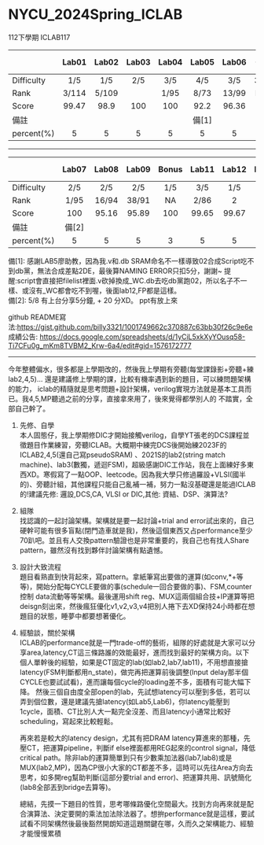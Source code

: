 # NYCU_2024Spring_ICLAB     
112下學期 ICLAB117

|      | Lab01  | Lab02 | Lab03 | Lab04 | Lab05 | Lab06 |OT |    MIDTERM PROJECT | MID EXAM |
| ------------|:------:|:-----:|:-----:|:-----:|:-----:|:-----:|:--------------:|:-----:|:-------:|
| Difficulty  |  1/5   |  1/5  |2/5|3/5|4/5|3/5|3/5|5/5|3/5||
| Rank        |  3/114 | 5/109   ||1/95|8/73|13/99|NA|2/87|5/94||
| Score       |  99.47 |   98.9 |100|100|92.2|96.36|50|99.66|94/100||
| 備註  | ||||備[1]||:(||||
| percent(%)|5|5|5|5|5|5|5|8|8|
-------------------------
|     | Lab07  | Lab08 | Lab09 | Bonus | Lab11 | Lab12 | LAB13|   FINAL PROJECT  | FINAL EXAM |
| ------------|:------:|:-----:|:-----:|:-----:|:-----:|:-----:|:--------------:|:-----:|:-------:|
| Difficulty  |2/5|2/5|2/5|1/5|3/5|1/5|1/5|5/5||||
| Rank        |1/95|16/94|38/91|NA|2/86|2|NA|1/85||||
| Score       |100|95.16|95.89|100|99.65|99.67|100|100||||
| 備註  |備[2]|||||||||||
| percent(%)|5|5|5|3|5|5|5|8|8|

備[1]:
感謝LAB5廖助教，因為我.v和.db SRAM命名不一樣導致02合成Script吃不到db黨，無法合成差點2DE，最後算NAMING ERROR只扣5分，謝謝~
提醒:script會直接把filelist裡面.v砍掉換成_WC.db去吃db黨跑02，所以名子不一樣、或沒有_WC都會吃不到喔，後面lab12,FP都是這樣。    
備[2]: 5/8 有上台分享5分鐘, + 20 分XD。 ppt有放上來

github README寫法:https://gist.github.com/billy3321/1001749662c370887c63bb30f26c9e6e    
成績公告: https://docs.google.com/spreadsheets/d/1yCiL5xkXyYOusq58-Ti7CFu0g_mKm8TVBM2_Krw-6a4/edit#gid=1576172777    


-------------------    
今年整體偏水，很多都是上學期改的，然後我上學期有旁聽(每堂課錄影+旁聽+練lab2,4,5)... 還是建議修上學期的課，比較有機率遇到新的題目，可以練問題架構的能力，
iclab的精隨就是思考問題+設計架構，verilog實現方法就是基本工具而已。我4,5,MP聽過之前的分享，直接拿來用了，後來覺得都學別人的
不踏實，全部自己幹了。    

1. 先修、自學    
本人固態仔，我上學期修DIC才開始接觸verilog，自學YT張老的DCS課程並徵題目作業練習，旁聽ICLAB。大概期中練完DCS後開始練2023F的ICLAB2,4,5(還自己寫pseudoSRAM)
、2021S的lab2(string match machine)、lab3(數獨，遞迴FSM)，超級感謝DIC工作站，我在上面練好多東西XD。寒假寫了一點OOP、leetcode。因為我大學只修過羅設+VLSI(國半的)、旁聽計組，其他課程只能自己亂補一補，努力一點沒基礎還是能過ICLAB的!建議先修: 邏設,DCS,CA, VLSI or DIC,其他: 資結、DSP、演算法?        
2. 組隊    
找認識的一起討論架構。架構就是要一起討論+trial and error試出來的，自己硬幹可能有很多盲點(閉門造車就是我)，然後這個東西又占performance至少
70趴吧。並且有人交換pattern驗證也是非常重要的，我自己也有找人Share pattern，雖然沒有找到夥伴討論架構有點遺憾。    
3. 設計大致流程    
題目看熟直到快背起來，寫pattern。拿紙筆寫出要做的運算(如conv,*+等等)，開始分配每CYCLE要做的事(schedule一回合要做的事)、FSM,counter控制
data流動等等架構。最後運用shift reg、MUX這兩個組合技+IP運算等把deisgn刻出來，然後瘋狂優化v1,v2,v3,v4把別人捲下去XD保持24小時都在想題目的狀態，睡夢中都要想著優化。

4.  經驗談，關於架構      
      ICLAB的performance就是一門trade-off的藝術，組隊的好處就是大家可以分享area,latency,CT這三條路誰的效能最好，進而找到最好的架構方向。以下個人單幹後的經驗，如果是CT固定的lab(如lab2,lab7,lab11)，不用想直接搶latency(FSM判斷都用n_state)，做完再把運算前後調整(Input delay那半個CYCLE也要試試看)，進而讓每個cycle的loading差不多，面積有可能大幅下降。 然後三個自由度全部open的lab，先試想latency可以壓到多低，若可以弄到個位數，還是建議先搶latency(如Lab5,Lab6)，你latency能壓到1cycle，面積、CT比別人大一點完全沒差、而且latency小通常比較好scheduling，寫起來比較輕鬆。
                
     再來若是較大的latency design，尤其有把DRAM latency算進來的那種，先壓CT，把運算pipeline，判斷if else裡面都用REG起來的control signal，降低critical path。除非lab的運算簡單到只有少數乘加法器(lab7,lab8)或是MUX(lab2,MP)，因為CP很小大家的CT都差不多，這時可以先往Area方向去思考，如多開reg幫助判斷(這部分要trial and error)、把運算共用、訊號簡化(lab8全部丟到bridge去算等)。
                
      總結，先摸一下題目的性質，思考哪條路優化空間最大。找到方向再來就是配合演算法、決定要開的乘法加法除法器了。想拚performance就是這樣，要試試看不同架構然後最後豁然開朗知道這題關鍵在哪，久而久之架構能力、經驗才能慢慢累積
